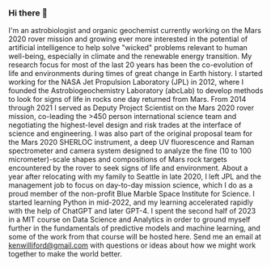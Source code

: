 ### Hi there 👋

I'm an astrobiologist and organic geochemist currently working on the Mars 2020 rover mission and growing ever more interested in the potential of artificial intelligence to help solve "wicked" problems relevant to human well-being, especially in climate and the renewable energy transition. My research focus for most of the last 20 years has been the co-evolution of life and environments during times of great change in Earth history. I started working for the NASA Jet Propulsion Laboratory (JPL) in 2012, where I founded the Astrobiogeochemistry Laboratory (abcLab) to develop methods to look for signs of life in rocks one day returned from Mars. From 2014 through 2021 I served as Deputy Project Scientist on the Mars 2020 rover mission, co-leading the >450 person international science team and negotiating the highest-level design and risk trades at the interface of science and engineering. I was also part of the original proposal team for the Mars 2020 SHERLOC instrument, a deep UV fluorescence and Raman spectrometer and camera system designed to analyze the fine (10 to 100 micrometer)-scale shapes and compositions of Mars rock targets encountered by the rover to seek signs of life and environment. About a year after relocating with my family to Seattle in late 2020, I left JPL and the management job to focus on day-to-day mission science, which I do as a proud member of the non-profit Blue Marble Space Institute for Science. I started learning Python in mid-2022, and my learning accelerated rapidly with the help of ChatGPT and later GPT-4. I spent the second half of 2023 in a MIT course on Data Science and Analytics in order to ground myself further in the fundamentals of predictive models and machine learning, and some of the work from that course will be hosted here. Send me an email at kenwilliford@gmail.com with questions or ideas about how we might work together to make the world better.

<!--
**kenwilliford/kenwilliford** is a ✨ _special_ ✨ repository because its `README.md` (this file) appears on your GitHub profile.

Here are some ideas to get you started:

- 🔭 I’m currently working on ...
- 🌱 I’m currently learning ...
- 👯 I’m looking to collaborate on ...
- 🤔 I’m looking for help with ...
- 💬 Ask me about ...
- 📫 How to reach me: ...
- 😄 Pronouns: ...
- ⚡ Fun fact: ...
-->
